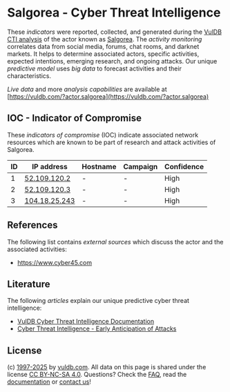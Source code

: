# Salgorea - Cyber Threat Intelligence

These _indicators_ were reported, collected, and generated during the [VulDB CTI analysis](https://vuldb.com/?kb.cti) of the actor known as [Salgorea](https://vuldb.com/?actor.salgorea). The _activity monitoring_ correlates data from social media, forums, chat rooms, and darknet markets. It helps to determine associated actors, specific activities, expected intentions, emerging research, and ongoing attacks. Our unique _predictive model_ uses _big data_ to forecast activities and their characteristics.

_Live data_ and more _analysis capabilities_ are available at [https://vuldb.com/?actor.salgorea](https://vuldb.com/?actor.salgorea)

## IOC - Indicator of Compromise

These _indicators of compromise_ (IOC) indicate associated network resources which are known to be part of research and attack activities of Salgorea.

ID | IP address | Hostname | Campaign | Confidence
-- | ---------- | -------- | -------- | ----------
1 | [52.109.120.2](https://vuldb.com/?ip.52.109.120.2) | - | - | High
2 | [52.109.120.3](https://vuldb.com/?ip.52.109.120.3) | - | - | High
3 | [104.18.25.243](https://vuldb.com/?ip.104.18.25.243) | - | - | High

## References

The following list contains _external sources_ which discuss the actor and the associated activities:

* https://www.cyber45.com

## Literature

The following _articles_ explain our unique predictive cyber threat intelligence:

* [VulDB Cyber Threat Intelligence Documentation](https://vuldb.com/?kb.cti)
* [Cyber Threat Intelligence - Early Anticipation of Attacks](https://www.scip.ch/en/?labs.20201022)

## License

(c) [1997-2025](https://vuldb.com/?kb.changelog) by [vuldb.com](https://vuldb.com/?kb.about). All data on this page is shared under the license [CC BY-NC-SA 4.0](https://creativecommons.org/licenses/by-nc-sa/4.0/). Questions? Check the [FAQ](https://vuldb.com/?kb.faq), read the [documentation](https://vuldb.com/?kb) or [contact us](https://vuldb.com/?contact)!
